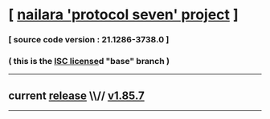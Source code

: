 
# [ [nailara 'protocol seven' project](http://nailara.network/) ]

### [ source code version : 21.1286-3738.0 ]

### ( this is the [ISC license](license)d "base" branch )
---
## current [release](https://github.com/taekiten/nailara/releases) \\\\// [v1.85.7](https://github.com/taekiten/nailara/releases/tag/v1.85.7)
---
